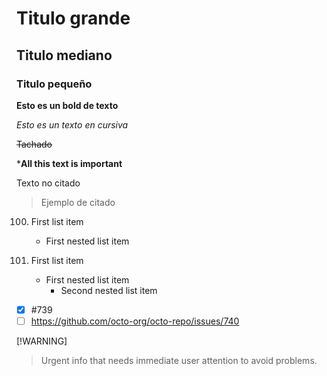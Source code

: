 # Titulo grande
## Titulo mediano
### Titulo pequeño

**Esto es un bold de texto**

_Esto es un texto en cursiva_

~~Tachado~~

***All this text is important**

Texto no citado

> Ejemplo de citado

100. First list item
     - First nested list item

100. First list item
     - First nested list item
       - Second nested list item
      
- [x] #739
- [ ] https://github.com/octo-org/octo-repo/issues/740

[!WARNING]
> Urgent info that needs immediate user attention to avoid problems.
